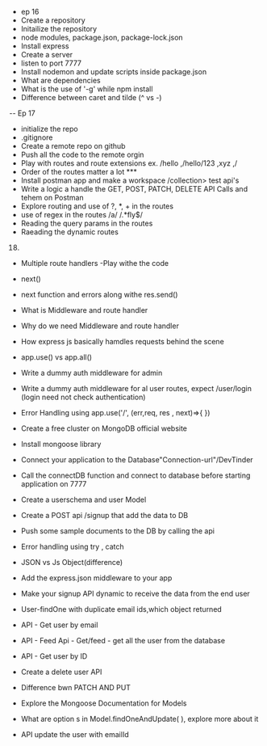 - ep 16
- Create a repository
- Initailize the repository
- node modules, package.json, package-lock.json
- Install express
- Create a server
- listen to port 7777
- Install nodemon and update scripts inside package.json
- What are dependencies
- What is the use of '-g' while npm install
- Difference between caret and tilde (^ vs -)

-- Ep 17

- initialize the repo
- .gitignore
- Create a remote repo on github
- Push all the code to the remote orgin
- Play with routes and route extensions ex. /hello ,/hello/123 ,xyz ,/
- Order of the routes matter a lot \*\*\*
- Install postman app and make a workspace /collection> test api's
- Write a logic a handle the GET, POST, PATCH, DELETE API Calls and tehem on Postman
- Explore routing and use of ?, \*, + in the routes
- use of regex in the routes /a/ /.\*fly$/
- Reading the query params in the routes
- Raeading the dynamic routes

18.

- Multiple route handlers -Play withe the code
- next()
- next function and errors along withe res.send()
- What is Middleware and route handler
- Why do we need Middleware and route handler
- How express js basically hamdles requests behind the scene
- app.use() vs app.all()
- Write a dummy auth middleware for admin
- Write a dummy auth middleware for al user routes, expect /user/login (login need not check authentication)
- Error Handling using app.use('/', (err,req, res , next)=>{ })

- Create a free cluster on MongoDB official website
- Install mongoose library
- Connect your application to the Database"Connection-url"/DevTinder
- Call the connectDB function and connect to database before starting application on 7777
- Create a userschema and user Model
- Create a POST api /signup that add the data to DB
- Push some sample documents to the DB by calling the api
- Error handling using try , catch

- JSON vs Js Object(difference)
- Add the express.json middleware to your app
- Make your signup API dynamic to receive the data from the end user
- User-findOne with duplicate email ids,which object returned
- API - Get user by email
- API - Feed Api - Get/feed - get all the user from the database
- API - Get user by ID
- Create a delete user API
- Difference bwn PATCH AND PUT
- Explore the Mongoose Documentation for Models
- What are option s in Model.findOneAndUpdate( ), explore more about it
- API update the user with emailId
